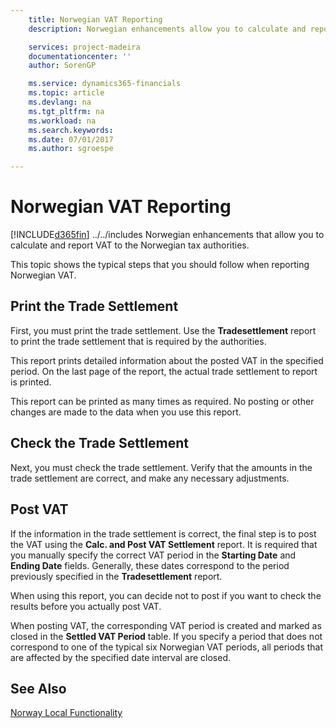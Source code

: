 ```yaml
---
    title: Norwegian VAT Reporting
    description: Norwegian enhancements allow you to calculate and report VAT to the Norwegian tax authorities.

    services: project-madeira 
    documentationcenter: ''
    author: SorenGP

    ms.service: dynamics365-financials
    ms.topic: article
    ms.devlang: na
    ms.tgt_pltfrm: na
    ms.workload: na
    ms.search.keywords:
    ms.date: 07/01/2017
    ms.author: sgroespe

---
```

# Norwegian VAT Reporting
[!INCLUDE[d365fin](../../includes/d365fin_md.md)] ../../includes Norwegian enhancements that allow you to calculate and report VAT to the Norwegian tax authorities.  

This topic shows the typical steps that you should follow when reporting Norwegian VAT.  

## Print the Trade Settlement  
First, you must print the trade settlement. Use the **Tradesettlement** report to print the trade settlement that is required by the authorities.  

This report prints detailed information about the posted VAT in the specified period. On the last page of the report, the actual trade settlement to report is printed.  

This report can be printed as many times as required. No posting or other changes are made to the data when you use this report.  

## Check the Trade Settlement  
Next, you must check the trade settlement. Verify that the amounts in the trade settlement are correct, and make any necessary adjustments.  

## Post VAT  
If the information in the trade settlement is correct, the final step is to post the VAT using the **Calc. and Post VAT Settlement** report. It is required that you manually specify the correct VAT period in the **Starting Date** and **Ending Date** fields. Generally, these dates correspond to the period previously specified in the **Tradesettlement** report.  

When using this report, you can decide not to post if you want to check the results before you actually post VAT.  

When posting VAT, the corresponding VAT period is created and marked as closed in the **Settled VAT Period** table. If you specify a period that does not correspond to one of the typical six Norwegian VAT periods, all periods that are affected by the specified date interval are closed.  

## See Also  
 [Norway Local Functionality](norway-local-functionality.md)
